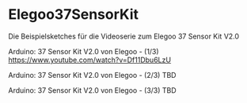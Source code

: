 # Elegoo37SensorKit

Die Beispielsketches für die Videoserie zum Elegoo 37 Sensor Kit V2.0

Arduino: 37 Sensor Kit V2.0 von Elegoo - (1/3)<br>
https://www.youtube.com/watch?v=Df11Dbu6LzU

Arduino: 37 Sensor Kit V2.0 von Elegoo - (2/3)
TBD

Arduino: 37 Sensor Kit V2.0 von Elegoo - (3/3)
TBD
